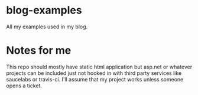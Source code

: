 # blog-examples

All my examples used in my blog. 

# Notes for me
This repo should mostly have static html application but asp.net or whatever projects can be included just not hooked in with third party services like saucelabs or travis-ci. I'll assume that my project works unless someone opens a ticket.
